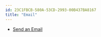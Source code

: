 ```yaml
---
id: 23C1FBCB-580A-53CD-2993-00B437BA8167
title: "Email"
---
```


-   [Send an Email](/Recipes/android/networking/email/send_an_email)
